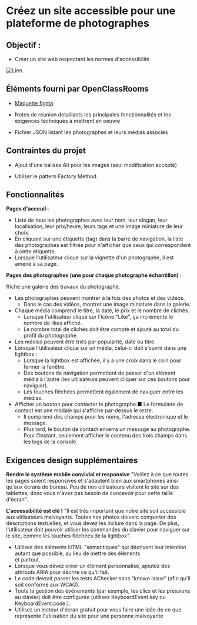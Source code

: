 # Créez un site accessible pour une plateforme de photographes


## Objectif :

- Créer un site web respectant les normes d'accéssibilité

![Lien](https://user.oc-static.com/upload/2020/08/18/15977571210897_image2.png).


## Éléments fourni par OpenClassRooms

- [Maquette figma](https://www.figma.com/file/pt8xJxC1QffW4HX16QhGZJ/UI-Design-FishEye-FR)

- Notes de réunion detaillants les principales fonctionnalités et les exigences techniques à mettrent en oeuvre

- Fichier JSON listant les photographes et leurs médias associés

## Contraintes du projet

- Ajout d'une balises Alt pour les images (seul modification accépté)

- Utiliser le pattern Factory Method.

## Fonctionnalités

**Pages d'acceuil :**

- Liste de tous les photographes avec leur nom, leur slogan, leur localisation,
leur prix/heure, leurs tags et une image miniature de leur choix.
- En cliquant sur une étiquette (tag) dans la barre de navigation, la liste des
photographes est filtrée pour n'afficher que ceux qui correspondent à cette
étiquette.
- Lorsque l'utilisateur clique sur la vignette d'un photographe, il est amené à sa
page.

**Pages des photographes (une pour chaque photographe échantillon) :**

ffiche une galerie des travaux du photographe.
- Les photographes peuvent montrer à la fois des photos et des vidéos.
  - Dans le cas des vidéos, montrer une image miniature dans la galerie.
- Chaque média comprend le titre, la date, le prix et le nombre de clichés.
  - Lorsque l'utilisateur clique sur l'icône "Like", ça incrémente le nombre
de likes affiché.
  - Le nombre total de clichés doit être compté et ajouté au total du profil
du photographe.
- Les médias peuvent être triés par popularité, date ou titre.
- Lorsque l'utilisateur clique sur un média, celui-ci doit s’ouvrir dans une
lightbox :
  - Lorsque la lightbox est affichée, il y a une croix dans le coin pour
fermer la fenêtre.
  - Des boutons de navigation permettent de passer d'un élément média
à l'autre (les utilisateurs peuvent cliquer sur ces boutons pour
naviguer).
  - Les touches fléchées permettent également de naviguer entre les
médias.
- Afficher un bouton pour contacter le photographe.■ Le formulaire de contact est une modale qui s'affiche par-dessus le
reste.
  - Il comprend des champs pour les noms, l'adresse électronique et le
message.
  - Plus tard, le bouton de contact enverra un message au photographe.
Pour l'instant, seulement afficher le contenu des trois champs dans
les logs de la console

## Exigences design supplémentaires

**Rendre le système mobile convivial et responsive**
"Veillez à ce que toutes les pages soient responsives et s'adaptent bien aux smartphones ainsi
qu'aux écrans de bureau. Peu de nos utilisateurs visitent le site sur des tablettes, donc vous
n'avez pas besoin de concevoir pour cette taille d'écran".

**L'accessibilité est clé !**
"Il est très important que notre site soit accessible aux utilisateurs malvoyants. Toutes nos
photos doivent comporter des descriptions textuelles, et vous devez les inclure dans la page. De
plus, l'utilisateur doit pouvoir utiliser les commandes du clavier pour naviguer sur le site, comme
les touches fléchées de la lightbox".

  - Utilisez des éléments HTML "sémantiques" qui décrivent leur intention autant que
possible, au lieu de mettre des éléments <div> et <span> partout.
  - Lorsque vous devez créer un élément personnalisé, ajoutez des attributs ARIA pour
décrire ce qu'il fait.
  - Le code devrait passer les tests AChecker sans “known issue” (afin qu'il soit
conforme aux WCAG).
  - Toute la gestion des événements (par exemple, les clics et les pressions au clavier)
doit être configurée (utilisez KeyboardEvent.key ou KeyboardEvent.code.).
  - Utilisez un lecteur d'écran gratuit pour vous faire une idée de ce que représente
l'utilisation du site pour une personne malvoyante
  
